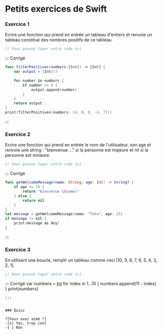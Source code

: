 # Petits exercices de Swift

### Exercice 1 
Ecrire une fonction qui prend en entrée un tableau d'entiers et renvoie un tableau constitué des nombres positifs de ce tableau.

```swift runnable
// Vous pouvez taper votre code ici

```

::: Corrigé
```swift runnable
func filterPositives(numbers:[Int]) -> [Int] {
    var output = [Int]()
    
    for number in numbers {
        if number >= 0 {
            output.append(number)
        }
    }
    return output
}
print(filterPositives(numbers: [4, 8, 0, -4, 7]))

```
:::

### Exercice 2
Ecrire une fonction qui prend en entrée le nom de l'utilisateur, son age et renvoie une string : "bienvenue ..." si la personne est majeure et nil si la personne est mineure.

```swift runnable
// Vous pouvez taper votre code ici

```

::: Corrigé
```swift runnable
func getWelcomeMessage(name: String, age: Int) -> String? {
    if age >= 18 {
        return "Bienvenue \(name)"
    } else {
        return nil
    }
}
let message = getWelcomeMessage(name: "Toto", age: 25)
if message != nil {
    print(message as Any)
}
```
:::

### Exercice 3
En utilisant une boucle, remplir un tableau comme ceci [10, 9, 8, 7, 6, 5, 4, 3, 2, 1].

```swift runnable
// Vous pouvez taper votre code ici

```

::: Corrigé
var numbers = [Int]()
for index in 1...10 {
    numbers.append(11 - index)
}
print(numbers)
```
:::


### Quizz

?[Vous avez aimé ?]
-[x] Yes, trop cool
-[ ] Non

